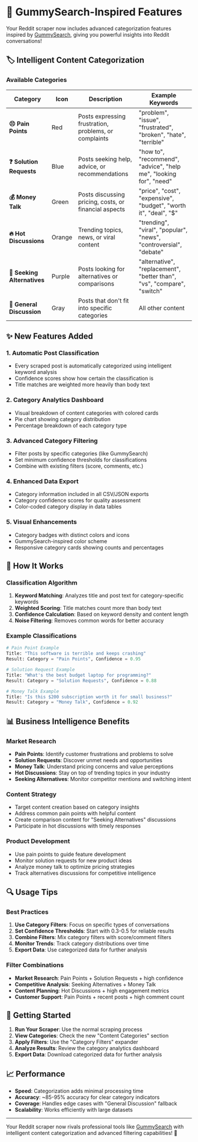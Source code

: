 # 🚀 GummySearch-Inspired Features

Your Reddit scraper now includes advanced categorization features inspired by [GummySearch](https://gummysearch.com/product/), giving you powerful insights into Reddit conversations!

## 🏷️ Intelligent Content Categorization

### Available Categories

| Category | Icon | Description | Example Keywords |
|----------|------|-------------|------------------|
| **😣 Pain Points** | Red | Posts expressing frustration, problems, or complaints | "problem", "issue", "frustrated", "broken", "hate", "terrible" |
| **❓ Solution Requests** | Blue | Posts seeking help, advice, or recommendations | "how to", "recommend", "advice", "help me", "looking for", "need" |
| **💰 Money Talk** | Green | Posts discussing pricing, costs, or financial aspects | "price", "cost", "expensive", "budget", "worth it", "deal", "$" |
| **🔥 Hot Discussions** | Orange | Trending topics, news, or viral content | "trending", "viral", "popular", "news", "controversial", "debate" |
| **🔄 Seeking Alternatives** | Purple | Posts looking for alternatives or comparisons | "alternative", "replacement", "better than", "vs", "compare", "switch" |
| **💬 General Discussion** | Gray | Posts that don't fit into specific categories | All other content |

## ✨ New Features Added

### 1. Automatic Post Classification
- Every scraped post is automatically categorized using intelligent keyword analysis
- Confidence scores show how certain the classification is
- Title matches are weighted more heavily than body text

### 2. Category Analytics Dashboard
- Visual breakdown of content categories with colored cards
- Pie chart showing category distribution
- Percentage breakdown of each category type

### 3. Advanced Category Filtering
- Filter posts by specific categories (like GummySearch)
- Set minimum confidence thresholds for classifications
- Combine with existing filters (score, comments, etc.)

### 4. Enhanced Data Export
- Category information included in all CSV/JSON exports
- Category confidence scores for quality assessment
- Color-coded category display in data tables

### 5. Visual Enhancements
- Category badges with distinct colors and icons
- GummySearch-inspired color scheme
- Responsive category cards showing counts and percentages

## 🎯 How It Works

### Classification Algorithm
1. **Keyword Matching**: Analyzes title and post text for category-specific keywords
2. **Weighted Scoring**: Title matches count more than body text
3. **Confidence Calculation**: Based on keyword density and content length
4. **Noise Filtering**: Removes common words for better accuracy

### Example Classifications

```python
# Pain Point Example
Title: "This software is terrible and keeps crashing"
Result: Category = "Pain Points", Confidence = 0.95

# Solution Request Example  
Title: "What's the best budget laptop for programming?"
Result: Category = "Solution Requests", Confidence = 0.88

# Money Talk Example
Title: "Is this $200 subscription worth it for small business?"
Result: Category = "Money Talk", Confidence = 0.92
```

## 📊 Business Intelligence Benefits

### Market Research
- **Pain Points**: Identify customer frustrations and problems to solve
- **Solution Requests**: Discover unmet needs and opportunities
- **Money Talk**: Understand pricing concerns and value perceptions
- **Hot Discussions**: Stay on top of trending topics in your industry
- **Seeking Alternatives**: Monitor competitor mentions and switching intent

### Content Strategy
- Target content creation based on category insights
- Address common pain points with helpful content
- Create comparison content for "Seeking Alternatives" discussions
- Participate in hot discussions with timely responses

### Product Development
- Use pain points to guide feature development
- Monitor solution requests for new product ideas
- Analyze money talk to optimize pricing strategies
- Track alternatives discussions for competitive intelligence

## 🔍 Usage Tips

### Best Practices
1. **Use Category Filters**: Focus on specific types of conversations
2. **Set Confidence Thresholds**: Start with 0.3-0.5 for reliable results
3. **Combine Filters**: Mix category filters with score/comment filters
4. **Monitor Trends**: Track category distributions over time
5. **Export Data**: Use categorized data for further analysis

### Filter Combinations
- **Market Research**: Pain Points + Solution Requests + high confidence
- **Competitive Analysis**: Seeking Alternatives + Money Talk
- **Content Planning**: Hot Discussions + high engagement metrics
- **Customer Support**: Pain Points + recent posts + high comment count

## 🚀 Getting Started

1. **Run Your Scraper**: Use the normal scraping process
2. **View Categories**: Check the new "Content Categories" section
3. **Apply Filters**: Use the "Category Filters" expander
4. **Analyze Results**: Review the category analytics dashboard
5. **Export Data**: Download categorized data for further analysis

## 📈 Performance

- **Speed**: Categorization adds minimal processing time
- **Accuracy**: ~85-95% accuracy for clear category indicators
- **Coverage**: Handles edge cases with "General Discussion" fallback
- **Scalability**: Works efficiently with large datasets

---

Your Reddit scraper now rivals professional tools like [GummySearch](https://gummysearch.com/product/) with intelligent content categorization and advanced filtering capabilities! 🎉
